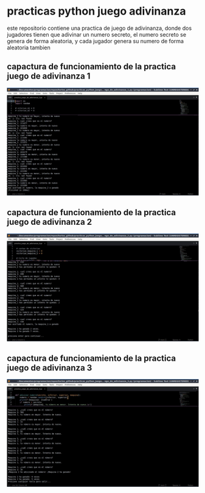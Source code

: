 # practicas python juego adivinanza

este repositorio contiene una practica de juego de adivinanza, donde dos jugadores tienen que adivinar un numero secreto, el numero secreto se genera de forma aleatoria, y cada jugador genera su numero de forma aleatoria tambien

## capactura de funcionamiento de la practica juego de adivinanza 1
![capactura de funcionamiento de la practica juego de adivinanza 1](assets/img/cap_practica_juego_de_adivinanza_1.jpg)

## capactura de funcionamiento de la practica juego de adivinanza 2
![capactura de funcionamiento de la practica juego de adivinanza 2](assets/img/cap_practica_juego_de_adivinanza_2.jpg)

## capactura de funcionamiento de la practica juego de adivinanza 3
![capactura de funcionamiento de la practica juego de adivinanza 3](assets/img/cap_practica_juego_de_adivinanza_3.jpg)